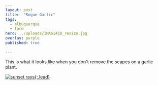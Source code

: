 ```yaml
---
layout: post
title:  "Rogue Garlic"
tags:
  - albuquerque
  - farm
hero: ../uploads/IMAG1418_resize.jpg
overlay: purple
published: true

---
```


This is what it looks like when you don't remove the scapes on a garlic plant.

[![sunset rays](../uploads/IMAG1418_resize.jpg){:.lead}](../uploads/IMAG1418.jpg)
